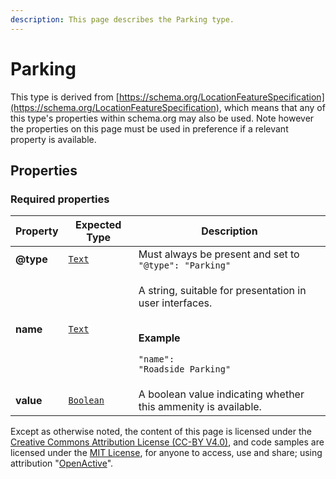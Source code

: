 ```yaml
---
description: This page describes the Parking type.
---
```


# Parking

This type is derived from [https://schema.org/LocationFeatureSpecification](https://schema.org/LocationFeatureSpecification), which means that any of this type's properties within schema.org may also be used. Note however the properties on this page must be used in preference if a relevant property is available.

## **Properties**

### **Required properties**

| Property  | Expected Type                           | Description                                                                                                                                     |
| --------- | --------------------------------------- | ----------------------------------------------------------------------------------------------------------------------------------------------- |
| **@type** | [`Text`](https://schema.org/Text)       | Must always be present and set to `"@type": "Parking"`                                                                                          |
| **name**  | [`Text`](https://schema.org/Text)       | <p>A string, suitable for presentation in user interfaces.</p><p><br><strong>Example</strong></p><p><code>"name": "Roadside Parking"</code></p> |
| **value** | [`Boolean`](https://schema.org/Boolean) | A boolean value indicating whether this ammenity is available.                                                                                  |

Except as otherwise noted, the content of this page is licensed under the [Creative Commons Attribution License (CC-BY V4.0)](https://creativecommons.org/licenses/by/4.0/), and code samples are licensed under the [MIT License](https://opensource.org/licenses/MIT), for anyone to access, use and share; using attribution "[OpenActive](https://www.openactive.io/)".
